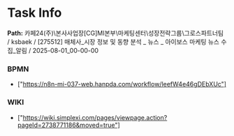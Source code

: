 # Task Info

**Path:** 카페24(주)\본사사업장\[CG]MI본부\마케팅센터\성장전략그룹\그로스파트너팀 / ksbaek / [275512] 매체사_시장 정보 및 동향 분석 _ 뉴스 _ 아이보스 마케팅 뉴스 수집_알림 / 2025-08-01_00-00-00

### BPMN
- ["https://n8n-mi-037-web.hanpda.com/workflow/leefW4e46gDEbXUc"]

### WIKI
- ["https://wiki.simplexi.com/pages/viewpage.action?pageId=2738771186&moved=true"]

